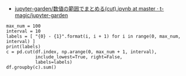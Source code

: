 * [jupyter-garden/数値の範囲でまとめる(cut).ipynb at master · t-magic/jupyter-garden](https://github.com/t-magic/jupyter-garden/blob/master/Pandasチートシート/数値の範囲でまとめる(cut).ipynb)
```
max_num = 100
interval = 10
labels = [ "{0} - {1}".format(i, i + 1) for i in range(0, max_num, interval) ]
print(labels)
c = pd.cut(df.index, np.arange(0, max_num + 1, interval),
           include_lowest=True, right=False,
           labels=labels)
df.groupby(c).sum()
```
